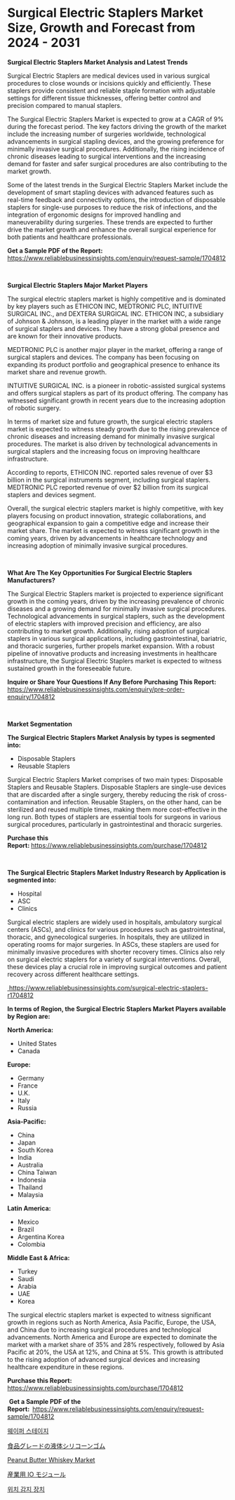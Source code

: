 <p><h1>Surgical Electric Staplers Market Size, Growth and Forecast from 2024 - 2031</h1></p><p><strong>Surgical Electric Staplers Market Analysis and Latest Trends</strong></p>
<p><p>Surgical Electric Staplers are medical devices used in various surgical procedures to close wounds or incisions quickly and efficiently. These staplers provide consistent and reliable staple formation with adjustable settings for different tissue thicknesses, offering better control and precision compared to manual staplers.</p><p>The Surgical Electric Staplers Market is expected to grow at a CAGR of 9% during the forecast period. The key factors driving the growth of the market include the increasing number of surgeries worldwide, technological advancements in surgical stapling devices, and the growing preference for minimally invasive surgical procedures. Additionally, the rising incidence of chronic diseases leading to surgical interventions and the increasing demand for faster and safer surgical procedures are also contributing to the market growth.</p><p>Some of the latest trends in the Surgical Electric Staplers Market include the development of smart stapling devices with advanced features such as real-time feedback and connectivity options, the introduction of disposable staplers for single-use purposes to reduce the risk of infections, and the integration of ergonomic designs for improved handling and maneuverability during surgeries. These trends are expected to further drive the market growth and enhance the overall surgical experience for both patients and healthcare professionals.</p></p>
<p><strong>Get a Sample PDF of the Report:&nbsp;</strong> <a href="https://www.reliablebusinessinsights.com/enquiry/request-sample/1704812">https://www.reliablebusinessinsights.com/enquiry/request-sample/1704812</a></p>
<p>&nbsp;</p>
<p><strong>Surgical Electric Staplers Major Market Players</strong></p>
<p><p>The surgical electric staplers market is highly competitive and is dominated by key players such as ETHICON INC, MEDTRONIC PLC, INTUITIVE SURGICAL INC., and DEXTERA SURGICAL INC. ETHICON INC, a subsidiary of Johnson & Johnson, is a leading player in the market with a wide range of surgical staplers and devices. They have a strong global presence and are known for their innovative products.</p><p>MEDTRONIC PLC is another major player in the market, offering a range of surgical staplers and devices. The company has been focusing on expanding its product portfolio and geographical presence to enhance its market share and revenue growth.</p><p>INTUITIVE SURGICAL INC. is a pioneer in robotic-assisted surgical systems and offers surgical staplers as part of its product offering. The company has witnessed significant growth in recent years due to the increasing adoption of robotic surgery.</p><p>In terms of market size and future growth, the surgical electric staplers market is expected to witness steady growth due to the rising prevalence of chronic diseases and increasing demand for minimally invasive surgical procedures. The market is also driven by technological advancements in surgical staplers and the increasing focus on improving healthcare infrastructure.</p><p>According to reports, ETHICON INC. reported sales revenue of over $3 billion in the surgical instruments segment, including surgical staplers. MEDTRONIC PLC reported revenue of over $2 billion from its surgical staplers and devices segment.</p><p>Overall, the surgical electric staplers market is highly competitive, with key players focusing on product innovation, strategic collaborations, and geographical expansion to gain a competitive edge and increase their market share. The market is expected to witness significant growth in the coming years, driven by advancements in healthcare technology and increasing adoption of minimally invasive surgical procedures.</p></p>
<p>&nbsp;</p>
<p><strong>What Are The Key Opportunities For Surgical Electric Staplers Manufacturers?</strong></p>
<p><p>The Surgical Electric Staplers market is projected to experience significant growth in the coming years, driven by the increasing prevalence of chronic diseases and a growing demand for minimally invasive surgical procedures. Technological advancements in surgical staplers, such as the development of electric staplers with improved precision and efficiency, are also contributing to market growth. Additionally, rising adoption of surgical staplers in various surgical applications, including gastrointestinal, bariatric, and thoracic surgeries, further propels market expansion. With a robust pipeline of innovative products and increasing investments in healthcare infrastructure, the Surgical Electric Staplers market is expected to witness sustained growth in the foreseeable future.</p></p>
<p><strong>Inquire or Share Your Questions If Any Before Purchasing This Report:</strong> <a href="https://www.reliablebusinessinsights.com/enquiry/pre-order-enquiry/1704812">https://www.reliablebusinessinsights.com/enquiry/pre-order-enquiry/1704812</a></p>
<p>&nbsp;</p>
<p><strong>Market Segmentation</strong></p>
<p><strong>The Surgical Electric Staplers Market Analysis by types is segmented into:</strong></p>
<p><ul><li>Disposable Staplers</li><li>Reusable Staplers</li></ul></p>
<p><p>Surgical Electric Staplers Market comprises of two main types: Disposable Staplers and Reusable Staplers. Disposable Staplers are single-use devices that are discarded after a single surgery, thereby reducing the risk of cross-contamination and infection. Reusable Staplers, on the other hand, can be sterilized and reused multiple times, making them more cost-effective in the long run. Both types of staplers are essential tools for surgeons in various surgical procedures, particularly in gastrointestinal and thoracic surgeries.</p></p>
<p><strong>Purchase this Report:&nbsp;</strong><a href="https://www.reliablebusinessinsights.com/purchase/1704812">https://www.reliablebusinessinsights.com/purchase/1704812</a></p>
<p>&nbsp;</p>
<p><strong>The Surgical Electric Staplers Market Industry Research by Application is segmented into:</strong></p>
<p><ul><li>Hospital</li><li>ASC</li><li>Clinics</li></ul></p>
<p><p>Surgical electric staplers are widely used in hospitals, ambulatory surgical centers (ASCs), and clinics for various procedures such as gastrointestinal, thoracic, and gynecological surgeries. In hospitals, they are utilized in operating rooms for major surgeries. In ASCs, these staplers are used for minimally invasive procedures with shorter recovery times. Clinics also rely on surgical electric staplers for a variety of surgical interventions. Overall, these devices play a crucial role in improving surgical outcomes and patient recovery across different healthcare settings.</p></p>
<p><a href="https://www.reliablebusinessinsights.com/surgical-electric-staplers-r1704812">&nbsp;https://www.reliablebusinessinsights.com/surgical-electric-staplers-r1704812</a></p>
<p><strong>In terms of Region, the Surgical Electric Staplers Market Players available by Region are:</strong></p>
<p>
    <p> <strong> North America: </strong>
        <ul>
            <li>United States</li>
            <li>Canada</li>
        </ul>
        </p> 
    <p> <strong> Europe: </strong>
        <ul>
            <li>Germany</li>
            <li>France</li>
            <li>U.K.</li>
            <li>Italy</li>
            <li>Russia</li>
        </ul>
        </p> 
    <p> <strong> Asia-Pacific: </strong>
        <ul>
            <li>China</li>
            <li>Japan</li>
            <li>South Korea</li>
            <li>India</li>
            <li>Australia</li>
            <li>China Taiwan</li>
            <li>Indonesia</li>
            <li>Thailand</li>
            <li>Malaysia</li>
        </ul>
        </p> 
    <p> <strong> Latin America: </strong>
        <ul>
            <li>Mexico</li>
            <li>Brazil</li>
            <li>Argentina Korea</li>
            <li>Colombia</li>
        </ul>
        </p> 
    <p> <strong> Middle East & Africa: </strong>
        <ul>
            <li>Turkey</li>
            <li>Saudi</li>
            <li>Arabia</li>
            <li>UAE</li>
            <li>Korea</li>
        </ul>
    </p>
    </p>
<p><p>The surgical electric staplers market is expected to witness significant growth in regions such as North America, Asia Pacific, Europe, the USA, and China due to increasing surgical procedures and technological advancements. North America and Europe are expected to dominate the market with a market share of 35% and 28% respectively, followed by Asia Pacific at 20%, the USA at 12%, and China at 5%. This growth is attributed to the rising adoption of advanced surgical devices and increasing healthcare expenditure in these regions.</p></p>
<p><strong>Purchase this Report: </strong><a href="https://www.reliablebusinessinsights.com/purchase/1704812">https://www.reliablebusinessinsights.com/purchase/1704812</a></p>
<p>&nbsp;<strong>Get a Sample PDF of the Report:&nbsp;&nbsp;</strong><a href="https://www.reliablebusinessinsights.com/enquiry/request-sample/1704812">https://www.reliablebusinessinsights.com/enquiry/request-sample/1704812</a></p>
<p><strong></strong></p>
<p><p><a href="https://github.com/tukangkrupk/Market-Research-Report-List-1/blob/main/1710018122911.md">웨이퍼 스테이지</a></p><p><a href="https://github.com/CieloStamm/Market-Research-Report-List-1/blob/main/6461558124936.md">食品グレードの液体シリコーンゴム</a></p><p><a href="https://issuu.com/reportprime-2/docs/peanut-butter-whiskey-market-size-2030.pptx">Peanut Butter Whiskey Market</a></p><p><a href="https://github.com/moulafa/Market-Research-Report-List-2/blob/main/6266026124115.md">産業用 IO モジュール</a></p><p><a href="https://github.com/mduzzalmduzzal601/Market-Research-Report-List-1/blob/main/2802102122910.md">위치 감지 장치</a></p></p>